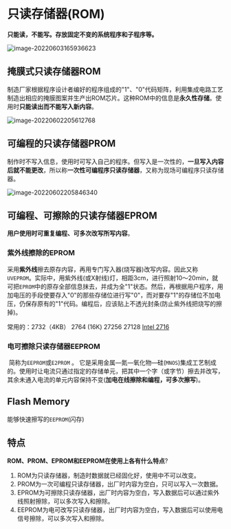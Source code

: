 # 只读存储器(ROM)

   **只能读，不能写。存放固定不变的系统程序和子程序等。**

![image-20220603165936623](https://cdn.jsdelivr.net/gh/letengzz/Two-C@main/img/PM/Third/202206111502857.png)

## 掩膜式只读存储器ROM

​    制造厂家根据程序设计者编好的程序组成的"1"、"0"代码矩阵，利用集成电路工艺制造出相应的掩膜图案并生产出ROM芯片。这种ROM中的信息是**永久性存储**。使用时**只能读出而不能写入新内容**。

![image-20220602205612768](https://cdn.jsdelivr.net/gh/letengzz/Two-C@main/img/PM/Third/202206111502888.png)

## 可编程的只读存储器PROM

​	制作时不写入信息，使用时可写入自己的程序。但写入是一次性的，**一旦写入内容后就不能更改**，所以称**一次性可编程序只读存储器**，又称为现场可编程序只读存储器。

![image-20220602205846340](https://cdn.jsdelivr.net/gh/letengzz/Two-C@main/img/PM/Third/202206111502503.png)

## 可编程、可擦除的只读存储器EPROM

**用户使用时可重复编程、可多次改写所写内容**。

### 紫外线擦除的EPROM

​        采用**紫外线**擦去原存内容，再用专门写入器(烧写器)改写内容。因此又称`UVEPROM`。实际中，用紫外线(或X射线)灯，相距3cm，进行照射10～20min，就可把`EPROM`中的原存全部信息抹去，并成为全"1"状态。然后，再根据用户程序，用加电压的手段使要存入"0"的那些存储位进行写"0"，而对要存"1"的存储位不加电压，仍保存原有的"1"代码。编程后，应该贴上不透光封条(防止紫外线把烧写的擦掉)。

常用的：2732（4KB）  2764 (16K)    27256    27128
                [Intel 2716]()

### 电可擦除只读存储器EEPROM

​      简称为`EEPROM`或`E2PROM` 。
​      它是采用金属—氮—氧化物—硅(`MNOS`)集成工艺制成的。使用时让电流只通过指定的存储单元，把其中一个字（或字节）擦去并改写，其余未通入电流的单元内容保持不变(**加电在线擦除和编程，可多次擦写**)。

## Flash Memory 

能够快速擦写的`EEPROM`(闪存)

## 特点

**ROM、PROM、EPROM和EEPROM在使用上各有什么特点**?

1. ROM为只读存储器，制造时数据就已经固化好，使用中不可以改变。
2. PROM为一次可编程只读存储器，出厂时内容为空白，只可以写入一次数据。
3. EPROM为可擦除只读存储器，出厂时内容为空白，写入数据后可以通过紫外线照射擦除，可以多次写入和擦除。
4. EEPROM为电可改写只读存储器，出厂时内容为空白，写入数据后可以使用电信号擦除，可以多次写入和擦除。

